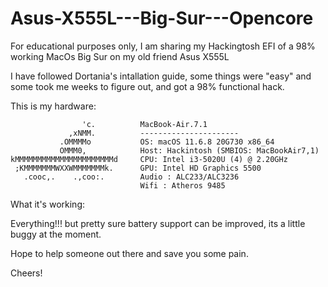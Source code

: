# Asus-X555L---Big-Sur---Opencore


For educational purposes only, I am sharing my Hackingtosh EFI of a 98% working MacOs Big Sur on my old friend Asus X555L


I have followed Dortania's intallation guide, some things were "easy" and some took me weeks to figure out, and got a 98% functional hack.

This is my hardware:

                    'c.          MacBook-Air.7.1 
                 ,xNMM.          ---------------------- 
               .OMMMMo           OS: macOS 11.6.8 20G730 x86_64 
               OMMM0,            Host: Hackintosh (SMBIOS: MacBookAir7,1) 
    kMMMMMMMMMMMMMMMMMMMMMMd     CPU: Intel i3-5020U (4) @ 2.20GHz 
     ;KMMMMMMMWXXWMMMMMMMk.      GPU: Intel HD Graphics 5500 
       .cooc,.    .,coo:.        Audio : ALC233/ALC3236
                                 Wifi : Atheros 9485
                                 
 What it's working:
 
 Everything!!! but pretty sure battery support can be improved, its a little buggy at the moment.
 
 Hope to help someone out there and save you some pain.
 
 Cheers!
